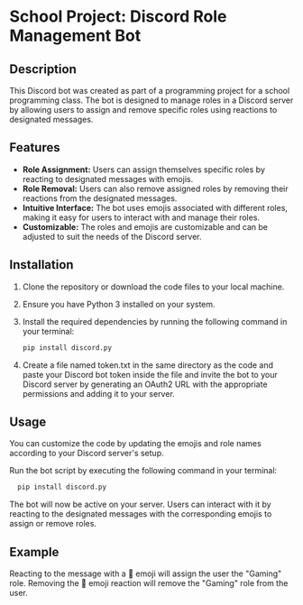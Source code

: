 # School Project: Discord Role Management Bot

## Description

This Discord bot was created as part of a programming project for a school programming class. The bot is designed to manage roles in a Discord server by allowing users to assign and remove specific roles using reactions to designated messages.

## Features

- **Role Assignment:** Users can assign themselves specific roles by reacting to designated messages with emojis.
- **Role Removal:** Users can also remove assigned roles by removing their reactions from the designated messages.
- **Intuitive Interface:** The bot uses emojis associated with different roles, making it easy for users to interact with and manage their roles.
- **Customizable:** The roles and emojis are customizable and can be adjusted to suit the needs of the Discord server.

## Installation

1. Clone the repository or download the code files to your local machine.

2. Ensure you have Python 3 installed on your system.

3. Install the required dependencies by running the following command in your terminal:

   ```bash
   pip install discord.py
4. Create a file named token.txt in the same directory as the code and paste your Discord bot token inside the file and invite the bot to your Discord server by generating an OAuth2 URL with the appropriate permissions and adding it to your server.

## Usage
You can customize the code by updating the emojis and role names according to your Discord server's setup.

Run the bot script by executing the following command in your terminal:

 ```bash
   pip install discord.py  
```
The bot will now be active on your server. Users can interact with it by reacting to the designated messages with the corresponding emojis to assign or remove roles.

## Example
Reacting to the message with a 🎲 emoji will assign the user the "Gaming" role.
Removing the 🎲 emoji reaction will remove the "Gaming" role from the user.

